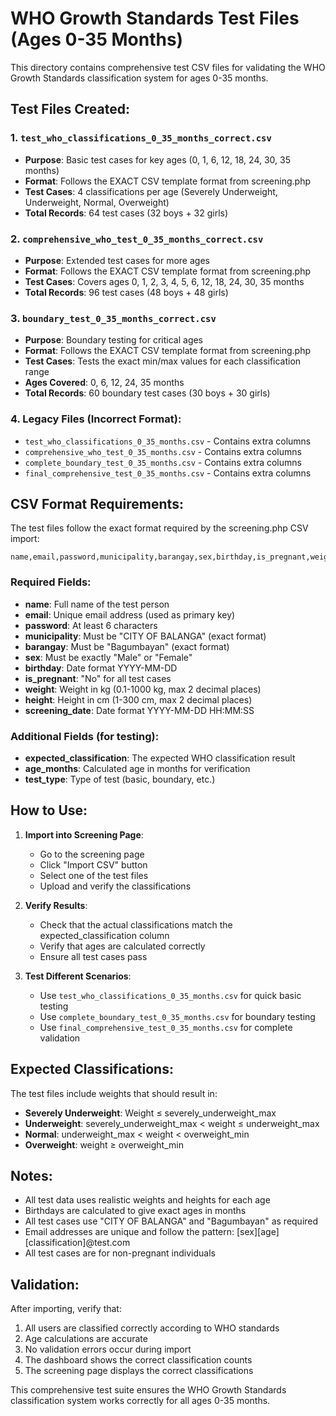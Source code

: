 # WHO Growth Standards Test Files (Ages 0-35 Months)

This directory contains comprehensive test CSV files for validating the WHO Growth Standards classification system for ages 0-35 months.

## Test Files Created:

### 1. `test_who_classifications_0_35_months_correct.csv`
- **Purpose**: Basic test cases for key ages (0, 1, 6, 12, 18, 24, 30, 35 months)
- **Format**: Follows the EXACT CSV template format from screening.php
- **Test Cases**: 4 classifications per age (Severely Underweight, Underweight, Normal, Overweight)
- **Total Records**: 64 test cases (32 boys + 32 girls)

### 2. `comprehensive_who_test_0_35_months_correct.csv`
- **Purpose**: Extended test cases for more ages
- **Format**: Follows the EXACT CSV template format from screening.php
- **Test Cases**: Covers ages 0, 1, 2, 3, 4, 5, 6, 12, 18, 24, 30, 35 months
- **Total Records**: 96 test cases (48 boys + 48 girls)

### 3. `boundary_test_0_35_months_correct.csv`
- **Purpose**: Boundary testing for critical ages
- **Format**: Follows the EXACT CSV template format from screening.php
- **Test Cases**: Tests the exact min/max values for each classification range
- **Ages Covered**: 0, 6, 12, 24, 35 months
- **Total Records**: 60 boundary test cases (30 boys + 30 girls)

### 4. Legacy Files (Incorrect Format):
- `test_who_classifications_0_35_months.csv` - Contains extra columns
- `comprehensive_who_test_0_35_months.csv` - Contains extra columns
- `complete_boundary_test_0_35_months.csv` - Contains extra columns
- `final_comprehensive_test_0_35_months.csv` - Contains extra columns

## CSV Format Requirements:

The test files follow the exact format required by the screening.php CSV import:

```csv
name,email,password,municipality,barangay,sex,birthday,is_pregnant,weight,height,screening_date,expected_classification,age_months,test_type
```

### Required Fields:
- **name**: Full name of the test person
- **email**: Unique email address (used as primary key)
- **password**: At least 6 characters
- **municipality**: Must be "CITY OF BALANGA" (exact format)
- **barangay**: Must be "Bagumbayan" (exact format)
- **sex**: Must be exactly "Male" or "Female"
- **birthday**: Date format YYYY-MM-DD
- **is_pregnant**: "No" for all test cases
- **weight**: Weight in kg (0.1-1000 kg, max 2 decimal places)
- **height**: Height in cm (1-300 cm, max 2 decimal places)
- **screening_date**: Date format YYYY-MM-DD HH:MM:SS

### Additional Fields (for testing):
- **expected_classification**: The expected WHO classification result
- **age_months**: Calculated age in months for verification
- **test_type**: Type of test (basic, boundary, etc.)

## How to Use:

1. **Import into Screening Page**:
   - Go to the screening page
   - Click "Import CSV" button
   - Select one of the test files
   - Upload and verify the classifications

2. **Verify Results**:
   - Check that the actual classifications match the expected_classification column
   - Verify that ages are calculated correctly
   - Ensure all test cases pass

3. **Test Different Scenarios**:
   - Use `test_who_classifications_0_35_months.csv` for quick basic testing
   - Use `complete_boundary_test_0_35_months.csv` for boundary testing
   - Use `final_comprehensive_test_0_35_months.csv` for complete validation

## Expected Classifications:

The test files include weights that should result in:
- **Severely Underweight**: Weight ≤ severely_underweight_max
- **Underweight**: severely_underweight_max < weight ≤ underweight_max  
- **Normal**: underweight_max < weight < overweight_min
- **Overweight**: weight ≥ overweight_min

## Notes:

- All test data uses realistic weights and heights for each age
- Birthdays are calculated to give exact ages in months
- All test cases use "CITY OF BALANGA" and "Bagumbayan" as required
- Email addresses are unique and follow the pattern: [sex][age][classification]@test.com
- All test cases are for non-pregnant individuals

## Validation:

After importing, verify that:
1. All users are classified correctly according to WHO standards
2. Age calculations are accurate
3. No validation errors occur during import
4. The dashboard shows the correct classification counts
5. The screening page displays the correct classifications

This comprehensive test suite ensures the WHO Growth Standards classification system works correctly for all ages 0-35 months.
